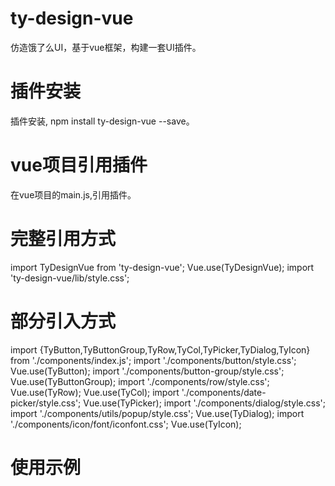 # ty-design-vue
仿造饿了么UI，基于vue框架，构建一套UI插件。
# 插件安装
插件安装, npm install ty-design-vue --save。
# vue项目引用插件
在vue项目的main.js,引用插件。
# 完整引用方式
import TyDesignVue from 'ty-design-vue';
Vue.use(TyDesignVue);
import 'ty-design-vue/lib/style.css';
# 部分引入方式
import {TyButton,TyButtonGroup,TyRow,TyCol,TyPicker,TyDialog,TyIcon} from './components/index.js';
import './components/button/style.css';
Vue.use(TyButton);
import './components/button-group/style.css';
Vue.use(TyButtonGroup);
import './components/row/style.css';
Vue.use(TyRow);
Vue.use(TyCol);
import './components/date-picker/style.css';
Vue.use(TyPicker);
import './components/dialog/style.css';
import './components/utils/popup/style.css';
Vue.use(TyDialog);
import './components/icon/font/iconfont.css';
Vue.use(TyIcon);
# 使用示例


